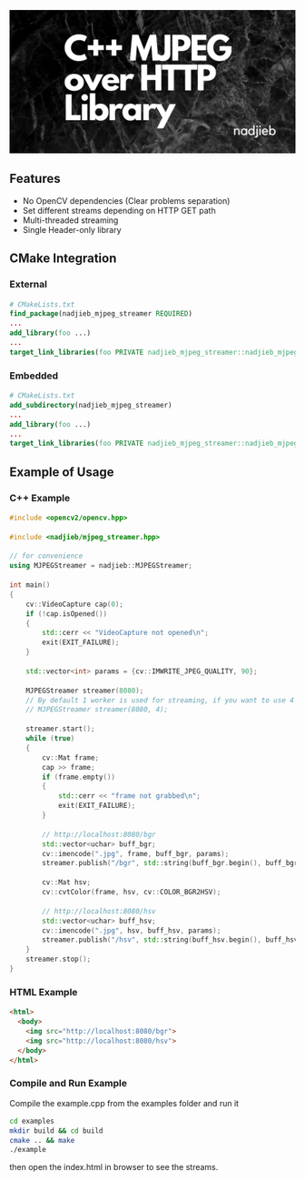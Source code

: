 ![C++ MJPEG over HTTP Library](doc/images/cpp_mjpeg_streamer.png)

## Features
* No OpenCV dependencies (Clear problems separation)
* Set different streams depending on HTTP GET path
* Multi-threaded streaming
* Single Header-only library

## CMake Integration
### External
```CMake
# CMakeLists.txt
find_package(nadjieb_mjpeg_streamer REQUIRED)
...
add_library(foo ...)
...
target_link_libraries(foo PRIVATE nadjieb_mjpeg_streamer::nadjieb_mjpeg_streamer)
```

### Embedded
```CMake
# CMakeLists.txt
add_subdirectory(nadjieb_mjpeg_streamer)
...
add_library(foo ...)
...
target_link_libraries(foo PRIVATE nadjieb_mjpeg_streamer::nadjieb_mjpeg_streamer)
```

## Example of Usage
### C++ Example
```c++
#include <opencv2/opencv.hpp>

#include <nadjieb/mjpeg_streamer.hpp>

// for convenience
using MJPEGStreamer = nadjieb::MJPEGStreamer;

int main()
{
    cv::VideoCapture cap(0);
    if (!cap.isOpened())
    {
        std::cerr << "VideoCapture not opened\n";
        exit(EXIT_FAILURE);
    }

    std::vector<int> params = {cv::IMWRITE_JPEG_QUALITY, 90};

    MJPEGStreamer streamer(8080);
    // By default 1 worker is used for streaming, if you want to use 4 workers
    // MJPEGStreamer streamer(8080, 4);

    streamer.start();
    while (true)
    {
        cv::Mat frame;
        cap >> frame;
        if (frame.empty())
        {
            std::cerr << "frame not grabbed\n";
            exit(EXIT_FAILURE);
        }

        // http://localhost:8080/bgr
        std::vector<uchar> buff_bgr;
        cv::imencode(".jpg", frame, buff_bgr, params);
        streamer.publish("/bgr", std::string(buff_bgr.begin(), buff_bgr.end()));

        cv::Mat hsv;
        cv::cvtColor(frame, hsv, cv::COLOR_BGR2HSV);

        // http://localhost:8080/hsv
        std::vector<uchar> buff_hsv;
        cv::imencode(".jpg", hsv, buff_hsv, params);
        streamer.publish("/hsv", std::string(buff_hsv.begin(), buff_hsv.end()));
    }
    streamer.stop();
}
```

### HTML Example
```html
<html>
  <body>
    <img src="http://localhost:8080/bgr">
    <img src="http://localhost:8080/hsv">
  </body>
</html>
```

### Compile and Run Example
Compile the example.cpp from the examples folder and run it
```sh
cd examples
mkdir build && cd build
cmake .. && make
./example
```
then open the index.html in browser to see the streams.
